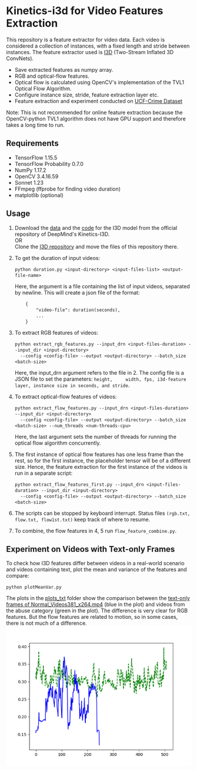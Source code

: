 # Kinetics-i3d for Video Features Extraction

This repository is a feature extractor for video data. Each video is considered a collection of instances, with a fixed length and stride between instances. The feature extractor used is [I3D](https://github.com/deepmind/kinetics-i3d) (Two-Stream Inflated 3D ConvNets).

* Save extracted features as numpy array.
* RGB and optical-flow features.
* Optical flow is calculated using OpenCV's implementation of the TVL1 Optical Flow Algorithm.
* Configure instance size, stride, feature extraction layer etc.
* Feature extraction and experiment conducted on [UCF-Crime Dataset](https://www.crcv.ucf.edu/projects/real-world/)

Note: This is not recommended for online feature extraction because the OpenCV-python TVL1 algorithm does not have GPU support and therefore takes a long time to run.


## Requirements

* TensorFlow 1.15.5
* TensorFlow Probability 0.7.0
* NumPy 1.17.2
* OpenCV 3.4.16.59
* Sonnet 1.23
* FFmpeg (ffprobe for finding video duration)
* matplotlib (optional)


## Usage

1. Download the [data](https://github.com/deepmind/kinetics-i3d/tree/master/data) and the [code](https://github.com/deepmind/kinetics-i3d/blob/master/i3d.py) for the I3D model from the official repository of DeepMind's Kinetics-I3D.\
OR\
Clone the [I3D repository](https://github.com/deepmind/kinetics-i3d) and move the files of this repository there.

1. To get the duration of input videos:
    ```
    python duration.py <input-directory> <input-files-list> <output-file-name>
    ```
    Here, the <input-files-list> argument is a file containing the list of input videos, separated by newline. This will create a json file of the format:
    ```
        {
            "video-file": duration(seconds),
            ...
        }
    ```

1. To extract RGB features of videos:
    ```
    python extract_rgb_features.py --input_drn <input-files-duration> --input_dir <input-directory>
      --config <config-file> --output <output-directory> --batch_size <batch-size>
    ```
    Here, the input_drn argument refers to the file in 2. The config file is a JSON file to set the parameters: `height,     width, fps, i3d-feature layer, instance size in seconds, and stride`.

1. To extract optical-flow features of videos:
    ```
    python extract_flow_features.py --input_drn <input-files-duration> --input_dir <input-directory>
      --config <config-file> --output <output-directory> --batch_size <batch-size> --num_threads <num-threads-cpu>
    ```
    Here, the last argument sets the number of threads for running the optical flow algorithm concurrently.
    
1. The first instance of optical flow features has one less frame than the rest, so for the first instance, the placeholder tensor will be of a different size. Hence, the feature extraction for the first instance of the videos is run in a separate script:
    ```
    python extract_flow_features_first.py --input_drn <input-files-duration> --input_dir <input-directory>
      --config <config-file> --output <output-directory> --batch_size <batch-size>    
    ```

1. The scripts can be stopped by keyboard interrupt. Status files `(rgb.txt, flow.txt, flow1st.txt)` keep track of where to resume.

1. To combine, the flow features in 4, 5 run `flow_feature_combine.py`.

## Experiment on Videos with Text-only Frames

To check how I3D features differ between videos in a real-world scenario and videos containing text, plot the mean and variance of the features and compare:
```
python plotMeanVar.py
```
The plots in the [plots_txt](plots_txt) folder show the comparison between the [text-only frames of Normal_Videos381_x264.mp4]([TxtVideo) (blue in the plot) and videos from the abuse category (green in the plot). The difference is very clear for RGB features. But the flow features are related to motion, so in some cases, there is not much of a difference.
![](plots_txt/means/Abuse013_x264.mp4_RGB.png)